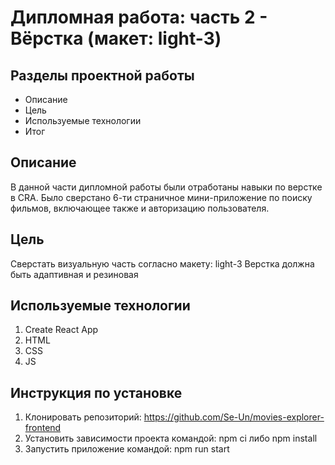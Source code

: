 # Дипломная работа: часть 2 - Вёрстка (макет: light-3)
## Разделы проектной работы
* Описание
* Цель
* Используемые технологии
* Итог

## Описание
В данной части дипломной работы были отработаны навыки по верстке в CRA. Было сверстано 6-ти страничное мини-приложение по поиску фильмов, включающее также и авторизацию пользователя.
## Цель
Сверстать визуальную часть согласно макету: light-3
Верстка должна быть адаптивная и резиновая
## Используемые технологии
1. Create React App
2. HTML
3. CSS
4. JS
## Инструкция по установке
1. Клонировать репозиторий: https://github.com/Se-Un/movies-explorer-frontend
2. Установить зависимости проекта командой: npm ci либо npm install
3. Запустить приложение командой: npm run start 

